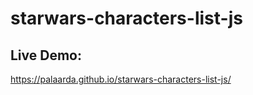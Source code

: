 # starwars-characters-list-js
## Live Demo:
https://palaarda.github.io/starwars-characters-list-js/
